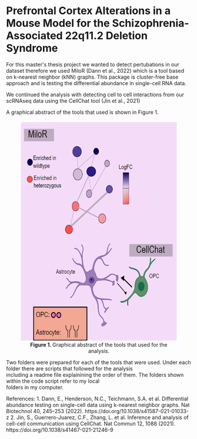 # Prefrontal Cortex Alterations in a Mouse Model for the Schizophrenia-Associated 22q11.2 Deletion Syndrome

<p> For this master's thesis project we wanted to detect pertubations in our dataset therefore we used MiloR (Dann et al., 2022) which is a tool based on k-nearest neighbor (kNN) graphs. This package is cluster-free base approach and is testing the differential abundance in single-cell RNA data. </p>

<p> We continued the analysis with detecting cell to cell interactions from our scRNAseq data using the CellChat tool (Jin et al., 2021)
 </p> 
 
 A graphical abstract of the tools that used is shown in Figure 1.

<center>
<figure>
    <img src="https://github.com/zeniazen5/22q11.2/blob/main/2023-05-20%20(2).png" width="600" height="600"
         alt="MiloR and CellChat">
 <figcaption> <b> Figure 1. </b> Graphical abstract of the tools that used for the analysis.</figcaption>
</figure>
</center>

<p>
Two folders were prepared for each of the tools that were used. Under each folder there are scripts that followed for the analysis <br>
 including a readme file explainining the order of them. The folders shown within the code script refer to my local <br>
 folders in my computer.
</p>

<p>
References: 
 1. Dann, E., Henderson, N.C., Teichmann, S.A. et al. Differential abundance testing on single-cell data using k-nearest neighbor graphs. Nat Biotechnol 40, 245–253 (2022). https://doi.org/10.1038/s41587-021-01033-z
 2. Jin, S., Guerrero-Juarez, C.F., Zhang, L. et al. Inference and analysis of cell-cell communication using CellChat. Nat Commun 12, 1088 (2021). https://doi.org/10.1038/s41467-021-21246-9
 </p>

